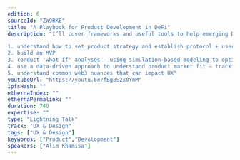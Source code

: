 ```yaml
---
edition: 6
sourceId: "ZW9RKE"
title: "A Playbook for Product Development in DeFi"
description: "I’ll cover frameworks and useful tools to help emerging DeFi product development teams:

1. understand how to set product strategy and establish protocol + user-level goals
2. build an MVP
3. conduct 'what if' analyses – using simulation-based modeling to optimize incentives
4. use a data-driven approach to understand product market fit – tracking the right on/off-chain metrics to identify growth levers
5. understand common web3 nuances that can impact UX"
youtubeUrl: "https://youtu.be/fBg8S2x0YmM"
ipfsHash: ""
ethernaIndex: ""
ethernaPermalink: ""
duration: 740
expertise: ""
type: "Lightning Talk"
track: "UX & Design"
tags: ["UX & Design"]
keywords: ["Product","Development"]
speakers: ["Alim Khamisa"]
---
```

